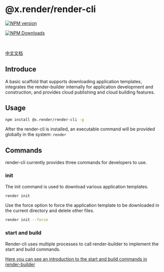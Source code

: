 # @x.render/render-cli

<p>
<a href="https://www.npmjs.com/package/@x.render/render-cli" target="__blank"><img src="https://img.shields.io/npm/v/@x.render/render-cli" alt="NPM version"></a>

<a href="https://www.npmjs.com/package/@x.render/render-cli" target="__blank"><img src="https://img.shields.io/npm/dw/@x.render/render-cli
" alt="NPM Downloads"></a>

</p>

<br/>

[中文文档](./README.zh.md)

## Introduce

A basic scaffold that supports downloading application templates, integrates the render-builder internally for application development and construction, and provides cloud publishing and cloud building features.

## Usage

```bash
npm install @x.render/render-cli -g
```

After the render-cli is installed, an executable command will be provided globally in the system: `render`

## Commands

render-cli currently provides three commands for developers to use.

### init

The init command is used to download various application templates.

```bash
render init
```

Use the force option to force the application template to be downloaded in the current directory and delete other files.

```bash
render init --force
```

### start and build

Render-cli uses multiple processes to call render-builder to implement the start and build commands.

[Here you can see an introduction to the start and build commands in render-builder](https://www.npmjs.com/package/@x.render/render-builder#commands)
